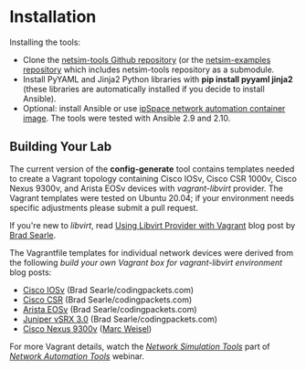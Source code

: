 # Installation

Installing the tools:

* Clone the [netsim-tools Github repository](https://github.com/ipspace/netsim-tools) (or the [netsim-examples repository](https://github.com/ipspace/netsim-examples/) which includes netsim-tools repository as a submodule.
* Install PyYAML and Jinja2 Python libraries with **pip install pyyaml jinja2** (these libraries are automatically installed if you decide to install Ansible).
* Optional: install Ansible or use [ipSpace network automation container image](https://hub.docker.com/r/ipspace/automation). The tools were tested with Ansible 2.9 and 2.10.

## Building Your Lab

The current version of the **config-generate** tool contains templates needed to create a Vagrant topology containing Cisco IOSv, Cisco CSR 1000v, Cisco Nexus 9300v, and Arista EOSv devices with *vagrant-libvirt* provider. The Vagrant templates were tested on Ubuntu 20.04; if your environment needs specific adjustments please submit a pull request.

If you're new to *libvirt*, read [Using Libvirt Provider with Vagrant](https://codingpackets.com/blog/using-the-libvirt-provider-with-vagrant/) blog post by [Brad Searle](https://www.linkedin.com/in/bradleysearle/).

The Vagrantfile templates for individual network devices were derived from the following *build your own Vagrant box for vagrant-libvirt environment* blog posts:

* [Cisco IOSv](https://codingpackets.com/blog/cisco-iosv-vagrant-libvirt-box-install/) (Brad Searle/codingpackets.com)
* [Cisco CSR](https://codingpackets.com/blog/cisco-csr-1000v-vagrant-libvirt-box-install/) (Brad Searle/codingpackets.com)
* [Arista EOSv](https://codingpackets.com/blog/arista-veos-vagrant-libvirt-box-install/) (Brad Searle/codingpackets.com)
* [Juniper vSRX 3.0](https://codingpackets.com/blog/juniper-vsrx3-0-vagrant-libvirt-box-install/) (Brad Searle/codingpackets.com)
* [Cisco Nexus 9300v](https://github.com/mweisel/cisco-nxos9kv-vagrant-libvirt) ([Marc Weisel](https://www.linkedin.com/in/marcweisel/))

For more Vagrant details, watch the *[Network Simulation Tools](https://my.ipspace.net/bin/list?id=NetTools#SIMULATE)* part of *[Network Automation Tools](https://www.ipspace.net/Network_Automation_Tools)* webinar.